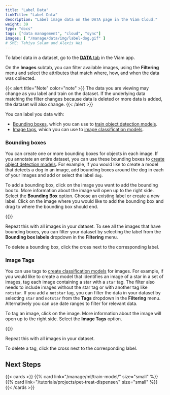 ```yaml
---
title: "Label Data"
linkTitle: "Label Data"
description: "Label image data on the DATA page in the Viam Cloud."
weight: 39
type: "docs"
tags: ["data management", "cloud", "sync"]
images: [ "/manage/data/img/label-dog.gif" ]
# SME: Tahiya Salam and Alexis Wei
---
```


To label data in a dataset, go to the [**DATA** tab](https://app.viam.com/data/view) in the Viam app.

On the **Images** subtab, you can filter available images, using the **Filtering** menu and select the attributes that match where, how, and when the data was collected.

{{< alert title="Note" color="note" >}}
The data you are viewing may change as you label and train on the dataset.
If the underlying data matching the filter changes because data is deleted or more data is added, the dataset will also change.
{{< /alert >}}

You can label you data with:

- [Bounding boxes](#bounding-boxes), which you can use to [train object detection models](/manage/ml/train-model/#train-a-model).
- [Image tags](#image-tags), which you can use to [image classification models](/manage/ml/train-model/#train-a-model).

### Bounding boxes

You can create one or more bounding boxes for objects in each image.
If you annotate an entire dataset, you can use these bounding boxes to [create object detection models](/manage/ml/train-model/#train-a-model).
For example, if you would like to create a model that detects a dog in an image, add bounding boxes around the dog in each of your images and add or select the label `dog`.

To add a bounding box, click on the image you want to add the bounding box to.
More information about the image will open up to the right side.
Select the **Bounding Box** option.
Choose an existing label or create a new label.
Click on the image where you would like to add the bounding box and drag to where the bounding box should end.

{{<gif webm_src="../img/label-dog.webm" mp4_src="../img/label-dog.mp4" alt="Add a bounding box around the dog in an image">}}

Repeat this with all images in your dataset.
To see all the images that have bounding boxes, you can filter your dataset by selecting the label from the **Bounding box labels** dropdown in the **Filtering** menu.

To delete a bounding box, click the cross next to the corresponding label.

### Image Tags

You can use tags to [create classification models](../../ml/train-model/#train-a-model) for images.
For example, if you would like to create a model that identifies an image of a star in a set of images, tag each image containing a star with a `star` tag.
The filter also needs to include images without the star tag or with another tag like `notstar`.
If you add a `notstar` tag, you can filter the data in your dataset by selecting `star` and `notstar` from the **Tags** dropdown in the **Filtering** menu.
Alternatively you can use date ranges to filter for relevant data.

To tag an image, click on the image.
More information about the image will open up to the right side.
Select the **Image Tags** option.

{{<gif webm_src="../img/tag-star.webm" mp4_src="../img/tag-star.mp4" alt="Tag image with a star label">}}

Repeat this with all images in your dataset.

To delete a tag, click the cross next to the corresponding label.

## Next Steps

{{< cards >}}
  {{% card link="/manage/ml/train-model/" size="small" %}}
  {{% card link="/tutorials/projects/pet-treat-dispenser/" size="small" %}}
{{< /cards >}}
